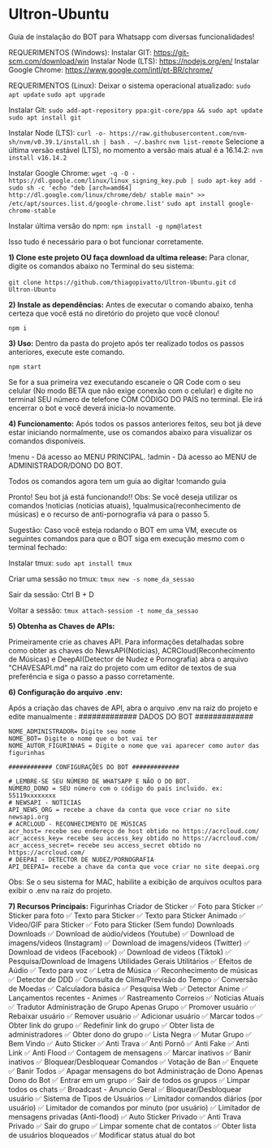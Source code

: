 # Ultron-Ubuntu

Guia de instalação do BOT para Whatsapp com diversas funcionalidades!

REQUERIMENTOS (Windows):
Instalar GIT: https://git-scm.com/download/win
Instalar Node (LTS): https://nodejs.org/en/
Instalar Google Chrome: https://www.google.com/intl/pt-BR/chrome/

REQUERIMENTOS (Linux):
Deixar o sistema operacional atualizado:
`sudo apt update`
`sudo apt upgrade`

Instalar Git:
`sudo add-apt-repository ppa:git-core/ppa && sudo apt update`
`sudo apt install git`

Instalar Node (LTS):
`curl -o- https://raw.githubusercontent.com/nvm-sh/nvm/v0.39.1/install.sh | bash`
`. ~/.bashrc`
`nvm list-remote`
Selecione a última versão estável (LTS), no momento a versão mais atual é a 16.14.2:
`nvm install v16.14.2`

Instalar Google Chrome:
`wget -q -O - https://dl.google.com/linux/linux_signing_key.pub | sudo apt-key add -`
`sudo sh -c 'echo "deb [arch=amd64] http://dl.google.com/linux/chrome/deb/ stable main" >> /etc/apt/sources.list.d/google-chrome.list'`
`sudo apt install google-chrome-stable`

Instalar última versão do npm:
`npm install -g npm@latest`

Isso tudo é necessário para o bot funcionar corretamente.

**1) Clone este projeto OU faça download da ultima release:**
Para clonar, digite os comandos abaixo no Terminal do seu sistema:

`git clone https://github.com/thiagopivatto/Ultron-Ubuntu.git`
`cd Ultron-Ubuntu`


**2) Instale as dependências:**
Antes de executar o comando abaixo, tenha certeza que você está no diretório do projeto que você clonou!

`npm i`


**3) Uso:**
Dentro da pasta do projeto após ter realizado todos os passos anteriores, execute este comando.

`npm start`

Se for a sua primeira vez executando escaneie o QR Code com o seu celular (No modo BETA que não exige conexão com o celular) e digite no terminal SEU número de telefone COM CÓDIGO DO PAÍS no terminal. Ele irá encerrar o bot e você deverá inicia-lo novamente.


**4) Funcionamento:**
Após todos os passos anteriores feitos, seu bot já deve estar iniciando normalmente, use os comandos abaixo para visualizar os comandos disponíveis.

!menu - Dá acesso ao MENU PRINCIPAL.
!admin - Dá acesso ao MENU de ADMINISTRADOR/DONO DO BOT.

Todos os comandos agora tem um guia ao digitar !comando guia

Pronto! Seu bot já está funcionando!!
Obs: Se você deseja utilizar os comandos !noticias (noticias atuais), !qualmusica(reconhecimento de músicas) e o recurso de anti-pornografia vá para o passo 5.

Sugestão: Caso você esteja rodando o BOT em uma VM, execute os seguintes comandos para que o BOT siga em execução mesmo com o terminal fechado:

Instalar tmux:
`sudo apt install tmux`

Criar uma sessão no tmux:
`tmux new -s nome_da_sessao`

Sair da sessão:
Ctrl B + D

Voltar a sessão:
`tmux attach-session -t nome_da_sessao`


**5) Obtenha as Chaves de APIs:**

Primeiramente crie as chaves API. Para informações detalhadas sobre como obter as chaves do NewsAPI(Notícias), ACRCloud(Reconhecimento de Músicas) e DeepAI(Detector de Nudez e Pornografia) abra o arquivo "CHAVESAPI.md" na raiz do projeto com um editor de textos de sua preferência e siga o passo a passo corretamente.


**6) Configuração do arquivo .env:**

Após a criação das chaves de API, abra o arquivo .env na raiz do projeto e edite manualmente :
    #############  DADOS DO BOT ############# 

    NOME_ADMINISTRADOR= Digite seu nome
    NOME_BOT= Digite o nome que o bot vai ter
    NOME_AUTOR_FIGURINHAS = Digite o nome que vai aparecer como autor das figurinhas

    ############ CONFIGURAÇÕES DO BOT ############# 

    # LEMBRE-SE SEU NÚMERO DE WHATSAPP E NÃO O DO BOT.
    NÚMERO_DONO = SEU número com o código do país incluido. ex: 55119xxxxxxxx
    # NEWSAPI - NOTICIAS 
    API_NEWS_ORG = recebe a chave da conta que voce criar no site newsapi.org 
    # ACRCLOUD - RECONHECIMENTO DE MÚSICAS
    acr_host= recebe seu endereço de host obtido no https://acrcloud.com/
    acr_access_key= recebe seu access_key obtido no https://acrcloud.com/
    acr_access_secret= recebe seu access_secret obtido no https://acrcloud.com/
    # DEEPAI - DETECTOR DE NUDEZ/PORNOGRAFIA
    API_DEEPAI= recebe a chave da conta que voce criar no site deepai.org 
Obs: Se o seu sistema for MAC, habilite a exibição de arquivos ocultos para exibir o .env na raiz do projeto.


**7) Recursos Principais:**
Figurinhas
Criador de Sticker
✅	Foto para Sticker
✅	Sticker para foto
✅	Texto para Sticker
✅	Texto para Sticker Animado
✅	Video/GIF para Sticker
✅	Foto para Sticker (Sem fundo)
Downloads
Downloads
✅	Download de aúdio/videos (Youtube)
✅	Download de imagens/videos (Instagram)
✅	Download de imagens/videos (Twitter)
✅	Download de videos (Facebook)
✅	Download de videos (Tiktok)
✅	Pesquisa/Download de Imagens
Utilidades Gerais
Utilitários
✅	Efeitos de Aúdio
✅	Texto para voz
✅	Letra de Música
✅	Reconhecimento de músicas
✅	Detector de DDD
✅	Consulta de Clima/Previsão do Tempo
✅	Conversão de Moedas
✅	Calculadora básica
✅	Pesquisa Web
✅	Detector Anime
✅	Lançamentos recentes - Animes
✅	Rastreamento Correios
✅	Noticias Atuais
✅	Tradutor
Administração de Grupo
Apenas Grupo
✅	Promover usuário
✅	Rebaixar usuário
✅	Remover usuário
✅	Adicionar usuário
✅	Marcar todos
✅	Obter link do grupo
✅	Redefinir link do grupo
✅	Obter lista de administradores
✅	Obter dono do grupo
✅	Lista Negra
✅	Mutar Grupo
✅	Bem Vindo
✅	Auto Sticker
✅	Anti Trava
✅	Anti Pornô
✅	Anti Fake
✅	Anti Link
✅	Anti Flood
✅	Contagem de mensagens
✅	Marcar inativos
✅	Banir inativos
✅	Bloquear/Desbloquear Comandos
✅	Votação de Ban
✅	Enquete
✅	Banir Todos
✅	Apagar mensagens do bot
Administração de Dono
Apenas Dono do Bot
✅	Entrar em um grupo
✅	Sair de todos os grupos
✅	Limpar todos os chats
✅	Broadcast - Anuncio Geral
✅	Bloquear/Desbloquear usuário
✅	Sistema de Tipos de Usuários
✅	Limitador comandos diários (por usuário)
✅	Limitador de comandos por minuto (por usuário)
✅	Limitador de mensagens privadas (Anti-flood)
✅	Auto Sticker Privado
✅	Anti Trava Privado
✅	Sair do grupo
✅	Limpar somente chat de contatos
✅	Obter lista de usuários bloqueados
✅	Modificar status atual do bot